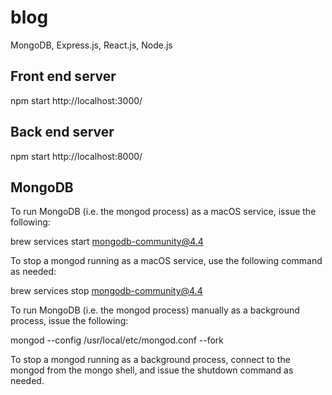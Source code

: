 # blog
MongoDB, Express.js, React.js, Node.js

## Front end server

npm start
http://localhost:3000/

## Back end server
npm start
http://localhost:8000/

## MongoDB

To run MongoDB (i.e. the mongod process) as a macOS service, issue the following:

brew services start mongodb-community@4.4

To stop a mongod running as a macOS service, use the following command as needed:

brew services stop mongodb-community@4.4

To run MongoDB (i.e. the mongod process) manually as a background process, issue the following:

mongod --config /usr/local/etc/mongod.conf --fork

To stop a mongod running as a background process, connect to the mongod from the mongo shell, and issue the shutdown command as needed.

